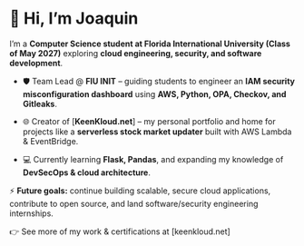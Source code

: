 # 👋 Hi, I’m Joaquin

I’m a **Computer Science student at Florida International University (Class of May 2027)** exploring **cloud engineering, security, and software development**.

- 🛡️ Team Lead @ **FIU INIT** – guiding students to engineer an **IAM security misconfiguration dashboard** using **AWS, Python, OPA, Checkov, and Gitleaks**.
  
- 🌐 Creator of [**KeenKloud.net**] – my personal portfolio and home for projects like a **serverless stock market updater** built with AWS Lambda & EventBridge.
  
- 💻 Currently learning **Flask, Pandas**, and expanding my knowledge of **DevSecOps & cloud architecture**.

⚡ **Future goals:** continue building scalable, secure cloud applications, contribute to open source, and land software/security engineering internships.

👉 See more of my work & certifications at [keenkloud.net]
